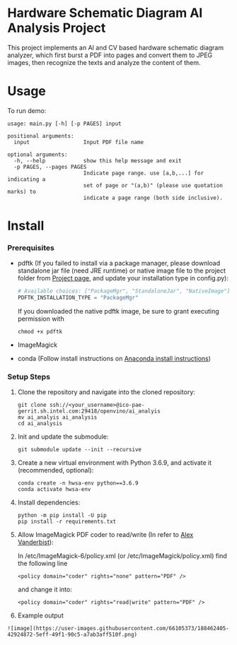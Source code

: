 Hardware Schematic Diagram AI Analysis Project
====================================================

This project implements an AI and CV based hardware schematic diagram analyzer,
which first burst a PDF into pages and convert them to JPEG images, then recognize
the texts and analyze the content of them.

# Usage


To run demo:

```
usage: main.py [-h] [-p PAGES] input

positional arguments:
  input                 Input PDF file name

optional arguments:
  -h, --help            show this help message and exit
  -p PAGES, --pages PAGES
                        Indicate page range. use [a,b,...] for indicating a
                        set of page or "(a,b)" (please use quotation marks) to
                        indicate a page range (both side inclusive).
```

# Install

### Prerequisites

* pdftk (If you failed to install via a package manager, please download
standalone jar file (need JRE runtime) or native image file to the project folder from
[Project page](https://gitlab.com/pdftk-java/pdftk), and update your
installation type in config.py):
    ```python
    # Available choices: ["PackageMgr", "StandaloneJar", "NativeImage"]
    PDFTK_INSTALLATION_TYPE = "PackageMgr"
    ```
    If you downloaded the native pdftk image, be sure to grant executing permission with
    ```
    chmod +x pdftk
    ```
* ImageMagick

* conda (Follow install instructions on 
[Anaconda install instructions](https://docs.anaconda.com/anaconda/install/))

### Setup Steps

1. Clone the repository and navigate into the cloned repository:
    ```
    git clone ssh://<your_username>@ico-pae-gerrit.sh.intel.com:29418/openvino/ai_analyis
    mv ai_analyis ai_analysis
    cd ai_analysis
    ```

2. Init and update the submodule:
    ```
    git submodule update --init --recursive
    ```

3. Create a new virtual environment with Python 3.6.9, and activate it (recommended, optional):
    ```
    conda create -n hwsa-env python==3.6.9
    conda activate hwsa-env
    ```

4. Install dependencies:
    ```
    python -m pip install -U pip
    pip install -r requirements.txt 
    ```

5. Allow ImageMagick PDF coder to read/write (In refer to [Alex Vanderbist](https://alexvanderbist.com/2018/fixing-imagick-error-unauthorized/)):

    In /etc/ImageMagick-6/policy.xml (or /etc/ImageMagick/policy.xml) find the following line
    ```
    <policy domain="coder" rights="none" pattern="PDF" />
    ```
    and change it into:
    ```
    <policy domain="coder" rights="read|write" pattern="PDF" />
    ```
6. Example output
  ```
  ![image](https://user-images.githubusercontent.com/66105373/188462405-42924872-5eff-49f1-90c5-a7ab3aff510f.png)
  ```

